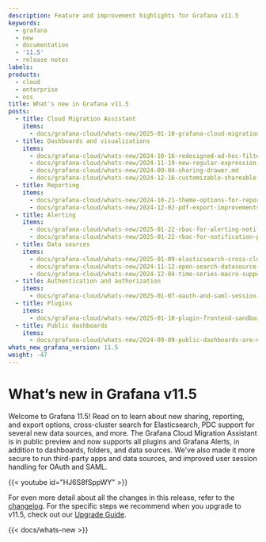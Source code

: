 ```yaml
---
description: Feature and improvement highlights for Grafana v11.5
keywords:
  - grafana
  - new
  - documentation
  - '11.5'
  - release notes
labels:
products:
  - cloud
  - enterprise
  - oss
title: What's new in Grafana v11.5
posts:
  - title: Cloud Migration Assistant
    items:
      - docs/grafana-cloud/whats-new/2025-01-10-grafana-cloud-migration-assistant-supports-all-plugins-and-grafana-alerting.md
  - title: Dashboards and visualizations
    items:
      - docs/grafana-cloud/whats-new/2024-10-16-redesigned-ad-hoc-filters-for-dashboards.md
      - docs/grafana-cloud/whats-new/2024-11-19-new-regular-expression-option-for-extract-fields-transformation.md
      - docs/grafana-cloud/whats-new/2024-09-04-sharing-drawer.md
      - docs/grafana-cloud/whats-new/2024-12-16-customizable-shareable-dashboard-panel-images.md
  - title: Reporting
    items:
      - docs/grafana-cloud/whats-new/2024-10-21-theme-options-for-reporting.md
      - docs/grafana-cloud/whats-new/2024-12-02-pdf-export-improvements-in-ga.md
  - title: Alerting
    items:
      - docs/grafana-cloud/whats-new/2025-01-22-rbac-for-alerting-notifications.md
      - docs/grafana-cloud/whats-new/2025-01-22-rbac-for-notification-policies.md      
  - title: Data sources
    items:
      - docs/grafana-cloud/whats-new/2025-01-09-elasticsearch-cross-cluster-search-support.md
      - docs/grafana-cloud/whats-new/2024-11-12-open-search-datasource-now-supports-private-datasource-connect.md
      - docs/grafana-cloud/whats-new/2024-12-04-time-series-macro-support-in-visual-query-builder-for-sql-data-sources.md
  - title: Authentication and authorization
    items:
      - docs/grafana-cloud/whats-new/2025-01-07-oauth-and-saml-session-handling-improvements.md
  - title: Plugins
    items:
      - docs/grafana-cloud/whats-new/2025-01-10-plugin-frontend-sandbox.md
  - title: Public dashboards
    items: 
      - docs/grafana-cloud/whats-new/2024-09-09-public-dashboards-are-now-shared-dashboards.md
whats_new_grafana_version: 11.5
weight: -47
---
```


# What’s new in Grafana v11.5

Welcome to Grafana 11.5! Read on to learn about new sharing, reporting, and export options, cross-cluster search for Elasticsearch, PDC support for several new data sources, and more. The Grafana Cloud Migration Assistant is in public preview and now supports all plugins and Grafana Alerts, in addition to dashboards, folders, and data sources. We've also made it more secure to run third-party apps and data sources, and improved user session handling for OAuth and SAML.

{{< youtube id="HJ6S8fSppWY" >}}

For even more detail about all the changes in this release, refer to the [changelog](https://github.com/grafana/grafana/blob/main/CHANGELOG.md). For the specific steps we recommend when you upgrade to v11.5, check out our [Upgrade Guide](https://grafana.com/docs/grafana/<GRAFANA_VERSION>/upgrade-guide/upgrade-v11.5/).

{{< docs/whats-new  >}}
